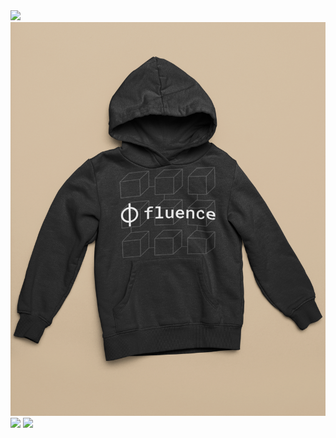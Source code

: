 <img src="https://github.com/Frizly/codeless-conducts/blob/main/Fluence%20Swag%20Art/Fluence%20hoodie%201.png?raw=true"> 
<img src="https://github.com/Frizly/codeless-conducts/blob/main/Fluence%20Swag%20Art/Fluence%20hoodie%202.png?raw=true"> 
<img src="https://github.com/Frizly/codeless-conducts/blob/main/Fluence%20Swag%20Art/Fluence%20t-shirt%201.png?raw=true"> 
<img src="https://github.com/Frizly/codeless-conducts/blob/main/Fluence%20Swag%20Art/Fluence%20t-shirt%202.png?raw=true"> 
